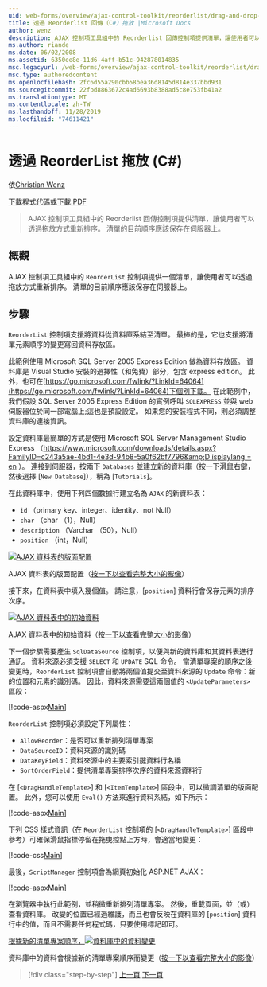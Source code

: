 ```yaml
---
uid: web-forms/overview/ajax-control-toolkit/reorderlist/drag-and-drop-via-reorderlist-cs
title: 透過 Reorderlist 回傳（C#）拖放 |Microsoft Docs
author: wenz
description: AJAX 控制項工具組中的 Reorderlist 回傳控制項提供清單，讓使用者可以透過拖放方式重新排序。 清單的目前順序應該是 。
ms.author: riande
ms.date: 06/02/2008
ms.assetid: 6350ee8e-11d6-4aff-b51c-942878014835
msc.legacyurl: /web-forms/overview/ajax-control-toolkit/reorderlist/drag-and-drop-via-reorderlist-cs
msc.type: authoredcontent
ms.openlocfilehash: 2fc6d55a290cbb58bea36d8145d814e337bbd931
ms.sourcegitcommit: 22fbd8863672c4ad6693b8388ad5c8e753fb41a2
ms.translationtype: MT
ms.contentlocale: zh-TW
ms.lasthandoff: 11/28/2019
ms.locfileid: "74611421"
---
```

# <a name="drag-and-drop-via-reorderlist-c"></a>透過 ReorderList 拖放 (C#)

依[Christian Wenz](https://github.com/wenz)

[下載程式代碼](https://download.microsoft.com/download/9/3/f/93f8daea-bebd-4821-833b-95205389c7d0/ReorderList5.cs.zip)或[下載 PDF](https://download.microsoft.com/download/2/d/c/2dc10e34-6983-41d4-9c08-f78f5387d32b/reorderlist5CS.pdf)

> AJAX 控制項工具組中的 Reorderlist 回傳控制項提供清單，讓使用者可以透過拖放方式重新排序。 清單的目前順序應該保存在伺服器上。

## <a name="overview"></a>概觀

AJAX 控制項工具組中的 `ReorderList` 控制項提供一個清單，讓使用者可以透過拖放方式重新排序。 清單的目前順序應該保存在伺服器上。

## <a name="steps"></a>步驟

`ReorderList` 控制項支援將資料從資料庫系結至清單。 最棒的是，它也支援將清單元素順序的變更寫回資料存放區。

此範例使用 Microsoft SQL Server 2005 Express Edition 做為資料存放區。 資料庫是 Visual Studio 安裝的選擇性（和免費）部分，包含 express edition。 此外，也可在[https://go.microsoft.com/fwlink/?LinkId=64064](https://go.microsoft.com/fwlink/?LinkId=64064)下個別下載。 在此範例中，我們假設 SQL Server 2005 Express Edition 的實例呼叫 `SQLEXPRESS` 並與 web 伺服器位於同一部電腦上;這也是預設設定。 如果您的安裝程式不同，則必須調整資料庫的連接資訊。

設定資料庫最簡單的方式是使用 Microsoft SQL Server Management Studio Express （[https://www.microsoft.com/downloads/details.aspx?FamilyID=c243a5ae-4bd1-4e3d-94b8-5a0f62bf7796&amp;D isplaylang = en](https://www.microsoft.com/downloads/details.aspx?FamilyID=c243a5ae-4bd1-4e3d-94b8-5a0f62bf7796&amp;DisplayLang=en) ）。 連接到伺服器，按兩下 `Databases` 並建立新的資料庫（按一下滑鼠右鍵，然後選擇 [`New Database`]），稱為 [`Tutorials`]。

在此資料庫中，使用下列四個數據行建立名為 `AJAX` 的新資料表：

- `id` （primary key、integer、identity、not Null）
- `char` （char （1），Null）
- `description` （Varchar （50），Null）
- `position` （int，Null）

[![AJAX 資料表的版面配置](drag-and-drop-via-reorderlist-cs/_static/image2.png)](drag-and-drop-via-reorderlist-cs/_static/image1.png)

AJAX 資料表的版面配置（[按一下以查看完整大小的影像](drag-and-drop-via-reorderlist-cs/_static/image3.png)）

接下來，在資料表中填入幾個值。 請注意，[`position`] 資料行會保存元素的排序次序。

[![AJAX 資料表中的初始資料](drag-and-drop-via-reorderlist-cs/_static/image5.png)](drag-and-drop-via-reorderlist-cs/_static/image4.png)

AJAX 資料表中的初始資料（[按一下以查看完整大小的影像](drag-and-drop-via-reorderlist-cs/_static/image6.png)）

下一個步驟需要產生 `SqlDataSource` 控制項，以便與新的資料庫和其資料表進行通訊。 資料來源必須支援 `SELECT` 和 `UPDATE` SQL 命令。 當清單專案的順序之後變更時，`ReorderList` 控制項會自動將兩個值提交至資料來源的 `Update` 命令：新的位置和元素的識別碼。 因此，資料來源需要這兩個值的 `<UpdateParameters>` 區段：

[!code-aspx[Main](drag-and-drop-via-reorderlist-cs/samples/sample1.aspx)]

`ReorderList` 控制項必須設定下列屬性：

- `AllowReorder`：是否可以重新排列清單專案
- `DataSourceID`：資料來源的識別碼
- `DataKeyField`：資料來源中的主要索引鍵資料行名稱
- `SortOrderField`：提供清單專案排序次序的資料來源資料行

在 [`<DragHandleTemplate>`] 和 [`<ItemTemplate>`] 區段中，可以微調清單的版面配置。 此外，您可以使用 `Eval()` 方法來進行資料系結，如下所示：

[!code-aspx[Main](drag-and-drop-via-reorderlist-cs/samples/sample2.aspx)]

下列 CSS 樣式資訊（在 `ReorderList` 控制項的 [`<DragHandleTemplate>`] 區段中參考）可確保滑鼠指標停留在拖曳控點上方時，會適當地變更：

[!code-css[Main](drag-and-drop-via-reorderlist-cs/samples/sample3.css)]

最後，`ScriptManager` 控制項會為網頁初始化 ASP.NET AJAX：

[!code-aspx[Main](drag-and-drop-via-reorderlist-cs/samples/sample4.aspx)]

在瀏覽器中執行此範例，並稍微重新排列清單專案。 然後，重載頁面，並（或）查看資料庫。 改變的位置已經過維護，而且也會反映在資料庫的 [`position`] 資料行中的值，而且不需要任何程式碼，只要使用標記即可。

[根據新的清單專案順序，![資料庫中的資料變更](drag-and-drop-via-reorderlist-cs/_static/image8.png)](drag-and-drop-via-reorderlist-cs/_static/image7.png)

資料庫中的資料會根據新的清單專案順序而變更（[按一下以查看完整大小的影像](drag-and-drop-via-reorderlist-cs/_static/image9.png)）

> [!div class="step-by-step"]
> [上一頁](using-postbacks-with-reorderlist-cs.md)
> [下一頁](using-postbacks-with-reorderlist-vb.md)
